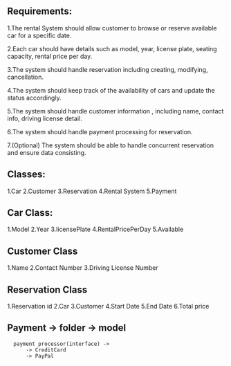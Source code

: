 ## Requirements:

1.The rental System should allow customer to browse or reserve available car for a specific date.

2.Each car should have details such as model, year, license plate, seating capacity, rental price per day.

3.The system should handle reservation including creating, modifying, cancellation.

4.The system should keep track of the availability of cars and update the status accordingly.

5.The system should handle customer information , including name, contact info, driving license detail.

6.The system should handle payment processing for reservation.

7.(Optional) The system should be able to handle concurrent reservation and ensure data consisting.

## Classes:
1.Car
2.Customer
3.Reservation
4.Rental System
5.Payment

## Car Class:
1.Model
2.Year
3.licensePlate
4.RentalPricePerDay
5.Available

## Customer Class
1.Name
2.Contact Number
3.Driving License Number

## Reservation Class
1.Reservation id
2.Car
3.Customer
4.Start Date
5.End Date
6.Total price

## Payment -> folder -> model
      payment processor(interface) ->
          -> CreditCard
          -> PayPal
